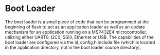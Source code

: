 # Boot Loader

The boot loader is a small piece of code that can be programmed at the
beginning of flash to act as an application loader as well as an update
mechanism for an application running on a MSP432E4 microcontroller, utilizing
either UART0, I2C0, SSI0, Ethernet or USB.  The capabilities of the boot loader
are configured via the bl_config.h include file (which is located in the
application directory, not in the boot loader source directory).
